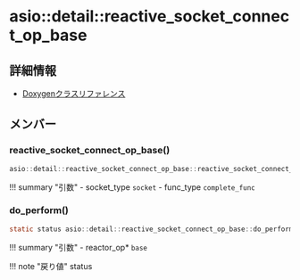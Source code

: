 # asio::detail::reactive_socket_connect_op_base



## 詳細情報

- [Doxygenクラスリファレンス](https://lang-ship.com/reference/ESP32/latest/classasio_1_1detail_1_1reactive__socket__connect__op__base.html)

## メンバー

### reactive_socket_connect_op_base()



```c
asio::detail::reactive_socket_connect_op_base::reactive_socket_connect_op_base(socket_type socket, func_type complete_func)
```

!!! summary "引数"
	- socket_type `socket` 
	- func_type `complete_func` 



### do_perform()



```c
static status asio::detail::reactive_socket_connect_op_base::do_perform(reactor_op *base)
```

!!! summary "引数"
	- reactor_op* `base` 

!!! note "戻り値"
	status



